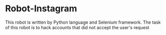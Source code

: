 # Robot-Instagram

This robot is written by Python language and Selenium framework.
The task of this robot is to hack accounts that did not accept the user's request
